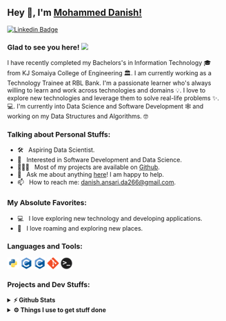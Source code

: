 ## Hey 👋, I'm [Mohammed Danish!](https://github.com/iDanishDev)

[![Linkedin Badge](https://img.shields.io/badge/-LinkedIn-0e76a8?style=flat-square&logo=Linkedin&logoColor=white)](https://www.linkedin.com/in/mohammed-danish-ansari-4076311a4/)


### Glad to see you here!  ![](https://visitor-badge.glitch.me/badge?page_id=iDanishDev.iDanishDev&style=flat-square&color=0088cc)

I have recently completed my Bachelors's in Information Technology 🎓 from KJ Somaiya College of Engineering 🏛. I am currently working as a Technology Trainee at RBL Bank. I'm a passionate learner who's always willing to learn and work across technologies and domains 💡. I love to explore new technologies and leverage them to solve real-life problems ✨. 💻. I'm currently into Data Science and Software Development 🕸️ and working on my Data Structures and Algorithms. 🤓



### Talking about Personal Stuffs:

- 🛠 &nbsp; Aspiring Data Scientist.
- 🚀 &nbsp; Interested in Software Development and Data Science.
- 👨🏻‍💻 &nbsp; Most of my projects are available on [Github](https://github.com/iDanishDev).
- 💬 &nbsp; Ask me about anything [here](https://www.linkedin.com/in/mohammed-danish-ansari-4076311a4/)! I am happy to help.
- 📫 &nbsp; How to reach me: danish.ansari.da266@gmail.com.


### My Absolute Favorites:

- 💻 &nbsp; I love exploring new technology and developing applications.
- 🌴 &nbsp; I love roaming and exploring new places.

### Languages and Tools:

<code><img height="27" src="https://raw.githubusercontent.com/github/explore/80688e429a7d4ef2fca1e82350fe8e3517d3494d/topics/python/python.png" alt="python"></code>
<code><img height="27" src="https://raw.githubusercontent.com/devicons/devicon/master/icons/c/c-original.svg" alt="sql"></code>
<code><img height="27" src="https://raw.githubusercontent.com/devicons/devicon/master/icons/c/c-original.svg" alt="mongodb"></code>
<code><img height="27" src="https://raw.githubusercontent.com/devicons/devicon/master/icons/git/git-original.svg" alt="git"></code>
<code><img height="27" src="https://raw.githubusercontent.com/github/explore/80688e429a7d4ef2fca1e82350fe8e3517d3494d/topics/terminal/terminal.png" alt="terminal"></code>


### Projects and Dev Stuffs:

<details>	
  <summary><b>⚡ Github Stats</b></summary>
	<img height="180em" src="https://github-readme-stats.vercel.app/api/top-langs/?username=iDanishDev&exclude_repo=Hisaab-Kitaab,Online-Course-Portal,Social-Networking-App,SMA--MERN,Repo,Final_Year,URL-Shrinker-using-NodeJS,E-Commerce-App-using-Reactjs,NodeJs-Authentication-with-Passport.js, Coursera-Reactjs-Assignments&show_icons=true&hide_border=true&layout=compact"/>
</details>

<details>	
  <br />
  <summary><b>⚙️ Things I use to get stuff done</b></summary>
  	<ul>
  	  <li><b>OS:</b> Windows 10</li>
	    <li><b>CPU: </b> Ryzen 3 2200g</li>
  	  <li><b>Radeon: </b> RX 580</li>
	    <li><b>Code Editor:</b> VSCode - The best editor out there.</li>
	    <li><b>To Stay Updated:</b> Kaggle, Analytics Vidhya and Linkedin</li>
	</ul>	
</details>
